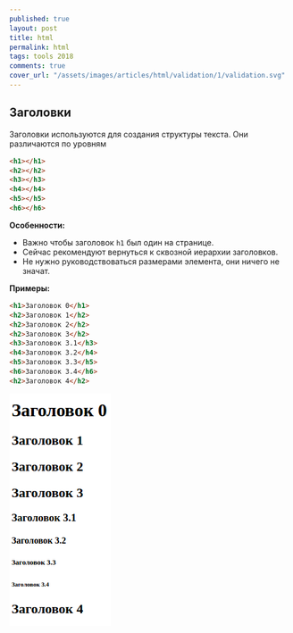 ```yaml
---
published: true
layout: post
title: html
permalink: html
tags: tools 2018
comments: true
cover_url: "/assets/images/articles/html/validation/1/validation.svg"
---
```


## Заголовки

Заголовки используются для создания структуры текста. Они различаются по уровням

~~~html
<h1></h1>
<h2></h2>
<h3></h3>
<h4></h4>
<h5></h5>
<h6></h6>
~~~

**Особенности:**
- Важно чтобы заголовок `h1` был один на странице.
- Сейчас рекомендуют вернуться к сквозной иерархии заголовков.
- Не нужно руководствоваться размерами элемента, они ничего не значат.

**Примеры:**

~~~html
<h1>Заголовок 0</h1>
<h2>Заголовок 1</h2>
<h2>Заголовок 2</h2>
<h2>Заголовок 3</h2>
<h3>Заголовок 3.1</h3>
<h4>Заголовок 3.2</h4>
<h5>Заголовок 3.3</h5>
<h6>Заголовок 3.4</h6>
<h2>Заголовок 4</h2>
~~~

<img src="/assets/images/articles/html/html/tags/headers/headers1.png" alt="Типы тегов" data-action="zoom">
